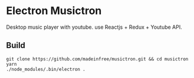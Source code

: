 # Electron Musictron

Desktop music player with youtube. use Reactjs + Redux + Youtube API.

## Build

```command
git clone https://github.com/madeinfree/musictron.git && cd musictron
yarn
./node_modules/.bin/electron .
```
